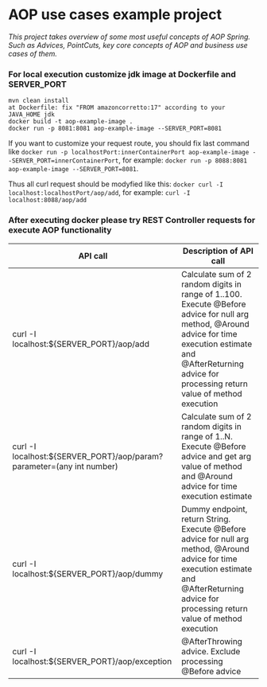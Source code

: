 # AOP use cases example project


_This project takes overview of some most useful concepts of AOP Spring.
Such as Advices, PointCuts, key core concepts of AOP and business use cases of them._

### **For local execution customize jdk image at Dockerfile and SERVER_PORT**

    mvn clean install
    at Dockerfile: fix "FROM amazoncorretto:17" according to your JAVA_HOME jdk
    docker build -t aop-example-image .
    docker run -p 8081:8081 aop-example-image --SERVER_PORT=8081


If you want to customize your request route, you should fix last command like `docker run -p localhostPort:innerContainerPort aop-example-image --SERVER_PORT=innerContainerPort`, for example: `docker run -p 8088:8081 aop-example-image --SERVER_PORT=8081`.


Thus all curl request should be modyfied like this: `docker curl -I localhost:localhostPort/aop/add`, for example: `curl -I localhost:8088/aop/add`

### **After executing docker please try REST Controller requests for execute AOP functionality**



| API call                                                              | Description of API call                                                                                                                                                                                                | 
|-----------------------------------------------------------------------|------------------------------------------------------------------------------------------------------------------------------------------------------------------------------------------------------------------------|
| curl -I localhost:${SERVER_PORT}/aop/add                              | Calculate sum of 2 random digits in range of 1..100. Execute @Before advice for null arg method, @Around advice for time execution estimate and @AfterReturning advice for processing return value of method execution |
| curl -I localhost:${SERVER_PORT}/aop/param?parameter=(any int number) | Calculate sum of 2 random digits in range of 1..N. Execute @Before advice and get arg value of method and @Around advice for time execution estimate                                                                   |
| curl -I localhost:${SERVER_PORT}/aop/dummy                            | Dummy endpoint, return String. Execute @Before advice for null arg method, @Around advice for time execution estimate and @AfterReturning advice for processing return value of method execution                       |
| curl -I localhost:${SERVER_PORT}/aop/exception                                  | @AfterThrowing advice. Exclude processing @Before advice                                                                                                                                                               |

